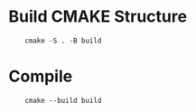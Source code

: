 # Build CMAKE Structure
```
    cmake -S . -B build    
```
# Compile

```
    cmake --build build
```
